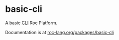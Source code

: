 # basic-cli

A basic [CLI](https://en.wikipedia.org/wiki/Command-line_interface) Roc Platform.

Documentation is at [roc-lang.org/packages/basic-cli](https://www.roc-lang.org/packages/basic-cli/Stdout#line)
